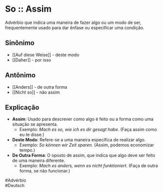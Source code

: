 # So :: Assim
Advérbio que indica uma maneira de fazer algo ou um modo de ser, frequentemente usado para dar ênfase ou especificar uma condição.

## Sinônimo
- [[Auf diese Weise]] - deste modo  
- [[Daher]] - por isso  

## Antônimo
- [[Anders]] - de outra forma  
- [[Nicht so]] - não assim  

## Explicação
- **Assim**: Usado para descrever como algo é feito ou a forma como uma situação se apresenta.
  - Exemplo: *Mach es so, wie ich es dir gesagt habe.* (Faça assim como eu te disse.)
- **Deste Modo**: Refere-se a uma maneira específica de realizar algo.
  - Exemplo: *So können wir Zeit sparen.* (Assim, podemos economizar tempo.)
- **De Outra Forma**: O oposto de assim, que indica que algo deve ser feito de uma maneira diferente.
  - Exemplo: *Mach es anders, wenn es nicht funktioniert.* (Faça de outra forma, se não funcionar.)

#Advérbio  
#Deutsch